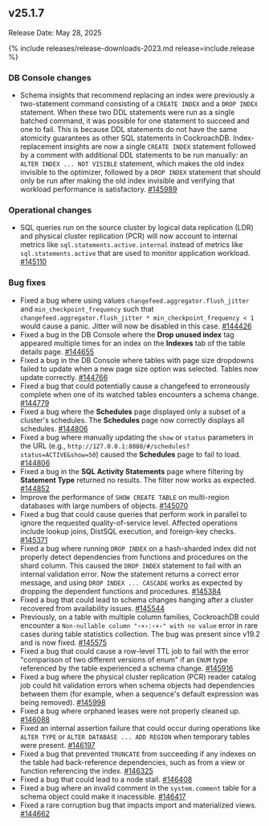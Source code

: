 ## v25.1.7

Release Date: May 28, 2025

{% include releases/release-downloads-2023.md release=include.release %}

<h3 id="v25-1-7-db-console-changes">DB Console changes</h3>

- Schema insights that recommend replacing an index were previously a two-statement command consisting of a `CREATE INDEX` and a `DROP INDEX` statement. When these two DDL statements were run as a single batched command, it was possible for one statement to succeed and one to fail. This is because DDL statements do not have the same atomicity guarantees as other SQL statements in CockroachDB. Index-replacement insights are now a single `CREATE INDEX` statement followed by a comment with additional DDL statements to be run manually: an `ALTER INDEX ... NOT VISIBLE` statement, which makes the old index invisible to the optimizer, followed by a `DROP INDEX` statement that should only be run after making the old index invisible and verifying that workload performance is satisfactory.
 [#145989][#145989]

<h3 id="v25-1-7-operational-changes">Operational changes</h3>

- SQL queries run on the source cluster by logical data replication (LDR) and physical cluster replication (PCR) will now account to internal metrics like `sql.statements.active.internal` instead of metrics like `sql.statements.active` that are used to monitor application workload.
 [#145110][#145110]

<h3 id="v25-1-7-bug-fixes">Bug fixes</h3>

- Fixed a bug where using values `changefeed.aggregator.flush_jitter` and `min_checkpoint_frequency` such that `changefeed.aggregator.flush_jitter * min_checkpoint_frequency < 1` would cause a panic. Jitter will now be disabled in this case.
 [#144426][#144426]
- Fixed a bug in the DB Console where the **Drop unused index** tag appeared multiple times for an index on the **Indexes** tab of the table details page.
 [#144655][#144655]
- Fixed a bug in the DB Console where tables with page size dropdowns failed to update when a new page size option was selected. Tables now update correctly.
 [#144766][#144766]
- Fixed a bug that could potentially cause a changefeed to erroneously complete when one of its watched tables encounters a schema change. [#144779][#144779]
- Fixed a bug where the **Schedules** page displayed only a subset of a cluster's schedules. The **Schedules** page now correctly displays all schedules. [#144806][#144806]
- Fixed a bug where manually updating the `show` or `status` parameters in the URL (e.g., `http://127.0.0.1:8080/#/schedules?status=ACTIVE&show=50`) caused the **Schedules** page to fail to load.
 [#144806][#144806]
- Fixed a bug in the **SQL Activity Statements** page where filtering by **Statement Type** returned no results. The filter now works as expected.
 [#144852][#144852]
- Improve the performance of `SHOW CREATE TABLE` on multi-region databases with large numbers of objects.
 [#145070][#145070]
- Fixed a bug that could cause queries that perform work in parallel to ignore the requested quality-of-service level. Affected operations include lookup joins, DistSQL execution, and foreign-key checks.
 [#145371][#145371]
- Fixed a bug where running `DROP INDEX` on a hash-sharded index did not properly detect dependencies from functions and procedures on the shard column. This caused the `DROP INDEX` statement to fail with an internal validation error. Now the statement returns a correct error message, and using `DROP INDEX ... CASCADE` works as expected by dropping the dependent functions and procedures.
 [#145384][#145384]
- Fixed a bug that could lead to schema changes hanging after a cluster recovered from availability issues.
 [#145544][#145544]
- Previously, on a table with multiple column families, CockroachDB could encounter a `Non-nullable column "‹×›:‹×›" with no value` error in rare cases during table statistics collection. The bug was present since v19.2 and is now fixed.
 [#145575][#145575]
- Fixed a bug that could cause a row-level TTL job to fail with the error "comparison of two different versions of enum" if an `ENUM` type referenced by the table experienced a schema change.
 [#145916][#145916]
- Fixed a bug where the physical cluster replication (PCR) reader catalog job could hit validation errors when schema objects had dependencies between them (for example, when a sequence's default expression was being removed).
 [#145998][#145998]
- Fixed a bug where orphaned leases were not properly cleaned up.
 [#146088][#146088]
- Fixed an internal assertion failure that could occur during operations like `ALTER TYPE` or `ALTER DATABASE ... ADD REGION` when temporary tables were present.
 [#146197][#146197]
- Fixed a bug that prevented `TRUNCATE` from succeeding if any indexes on the table had back-reference dependencies, such as from a view or function referencing the index.
 [#146325][#146325]
- Fixed a bug that could lead to a node stall.
 [#146408][#146408]
- Fixed a bug where an invalid comment in the `system.comment` table for a schema object could make it inacessible.
 [#146417][#146417]
- Fixed a rare corruption bug that impacts import and materialized views.
 [#144662][#144662]

[#146325]: https://github.com/cockroachdb/cockroach/pull/146325
[#146408]: https://github.com/cockroachdb/cockroach/pull/146408
[#144852]: https://github.com/cockroachdb/cockroach/pull/144852
[#145575]: https://github.com/cockroachdb/cockroach/pull/145575
[#144766]: https://github.com/cockroachdb/cockroach/pull/144766
[#144779]: https://github.com/cockroachdb/cockroach/pull/144779
[#144806]: https://github.com/cockroachdb/cockroach/pull/144806
[#145384]: https://github.com/cockroachdb/cockroach/pull/145384
[#145544]: https://github.com/cockroachdb/cockroach/pull/145544
[#145916]: https://github.com/cockroachdb/cockroach/pull/145916
[#145989]: https://github.com/cockroachdb/cockroach/pull/145989
[#144426]: https://github.com/cockroachdb/cockroach/pull/144426
[#145998]: https://github.com/cockroachdb/cockroach/pull/145998
[#146417]: https://github.com/cockroachdb/cockroach/pull/146417
[#145070]: https://github.com/cockroachdb/cockroach/pull/145070
[#144662]: https://github.com/cockroachdb/cockroach/pull/144662
[#146088]: https://github.com/cockroachdb/cockroach/pull/146088
[#146197]: https://github.com/cockroachdb/cockroach/pull/146197
[#145110]: https://github.com/cockroachdb/cockroach/pull/145110
[#144655]: https://github.com/cockroachdb/cockroach/pull/144655
[#145371]: https://github.com/cockroachdb/cockroach/pull/145371
